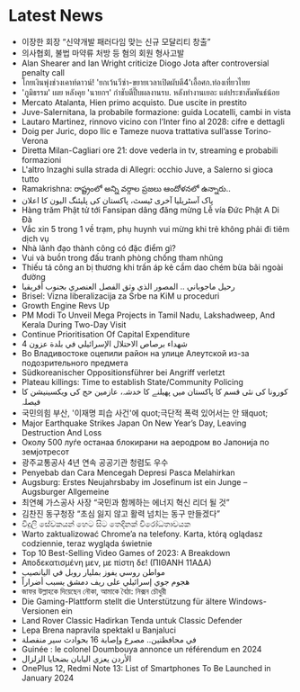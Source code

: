 # Latest News
-  이장한 회장 “신약개발 패러다임 맞는 신규 모달리티 창출”
-  의사협회, 불법 마약류 처방 등 혐의 회원 형사고발
-  Alan Shearer and Ian Wright criticize Diogo Jota after controversial penalty call
-  โกยเงินพุ่งช่วงเคาท์ดาวน์! 'ยกเว้นวีซ่า-ขยายเวลาเปิดผับตี4'เอื้อศก.ท่องเที่ยวไทย
-  'ภูมิธรรม' เผย หลังคุย 'นายกฯ' กำชับตีปี๊บผลงานรบ. หลังทำงานเยอะ แต่ประชาสัมพันธ์น้อย
-  Mercato Atalanta, Hien primo acquisto. Due uscite in prestito
-  Juve-Salernitana, la probabile formazione: guida Locatelli, cambi in vista
-  Lautaro Martinez, rinnovo vicino con l’Inter fino al 2028: cifre e dettagli
-  Doig per Juric, dopo Ilic e Tameze nuova trattativa sull’asse Torino-Verona
-  Diretta Milan-Cagliari ore 21: dove vederla in tv, streaming e probabili formazioni
-  L'altro Inzaghi sulla strada di Allegri: occhio Juve, a Salerno si gioca tutto
-  Ramakrishna: రాష్ట్రంలో అన్ని వర్గాల ప్రజలు ఆందోళనలో ఉన్నారు..
-  پاک آسٹریلیا آخری ٹیسٹ، پاکستان کی پلیئنگ الیون کا اعلان
-  Hàng trăm Phật tử tới Fansipan dâng đăng mừng Lễ vía Đức Phật A Di Đà
-  Vắc xin 5 trong 1 về trạm, phụ huynh vui mừng khi trẻ không phải đi tiêm dịch vụ
-  Nhà lãnh đạo thành công có đặc điểm gì?
-  Vui và buồn trong đấu tranh phòng chống tham nhũng
-  Thiếu tá công an bị thương khi trấn áp kẻ cầm dao chém bừa bãi ngoài đường
-  رحيل ماجوباني .. المصور الذي وثق الفصل العنصري بجنوب أفريقيا
-  Brisel: Vizna liberalizacija za Srbe na KiM u proceduri
-  Growth Engine Revs Up
-  PM Modi To Unveil Mega Projects in Tamil Nadu, Lakshadweep, And Kerala During Two-Day Visit
-  Continue Prioritisation Of Capital Expenditure
-  4 شهداء برصاص الاحتلال الإسرائيلي في بلدة عزون
-  Во Владивостоке оцепили район на улице Алеутской из-за подозрительного предмета
-  Südkoreanischer Oppositionsführer bei Angriff verletzt
-  Plateau killings: Time to establish State/Community Policing
-  کورونا کی نئی قسم کا پاکستان میں پھیلنے کا خدشہ، عازمین حج کی ویکسینیشن کا فیصلہ
-  국민의힘 부산, '이재명 피습 사건'에 quot;극단적 폭력 있어서는 안 돼quot;
-  Major Earthquake Strikes Japan On New Year’s Day, Leaving Destruction And Loss
-  Околу 500 луѓе останаа блокирани на аеродром во Јапонија по земјотресот
-  광주교통공사 4년 연속 공공기관 청렴도 우수
-  Penyebab dan Cara Mencegah Depresi Pasca Melahirkan
-  Augsburg: Erstes Neujahrsbaby im Josefinum ist ein Junge – Augsburger Allgemeine
-  최연혜 가스공사 사장 “국민과 함께하는 에너지 혁신 리더 될 것”
-  김찬진 동구청장 “초심 잃지 않고 활력 넘치는 동구 만들겠다”
-  විදුලි සේවකයන් හෙට සිට තෙදිනක් විරෝධතාවයක
-  Warto zaktualizować Chrome’a na telefony. Karta, którą oglądasz codziennie, teraz wygląda świetnie
-  Top 10 Best-Selling Video Games of 2023: A Breakdown
-  Αποδεκατισμένη μεν, με πίστη δε! (ΠΙΘΑΝΗ 11ΑΔΑ)
-  مواطن روسي يفوز بمليار روبل في اليانصيب
-  هجوم جوي إسرائيلي على ريف دمشق يسبب أضراراً
-  জাফর উল্লাহকে দিয়েছেন নৌকা, আমাকে বৈঠা: নিক্সন চৌধুরী
-  Die Gaming-Plattform stellt die Unterstützung für ältere Windows-Versionen ein
-  Land Rover Classic Hadirkan Tenda untuk Classic Defender
-  Lepa Brena napravila spektakl u Banjaluci
-  في محافظتين.. مصرع وإصابة 16 بحوادث سير منفصلة
-  Guinée : le colonel Doumbouya annonce un référendum en 2024
-  الأردن يعزي اليابان بضحايا الزلزال
-  OnePlus 12, Redmi Note 13: List of Smartphones To Be Launched in January 2024
